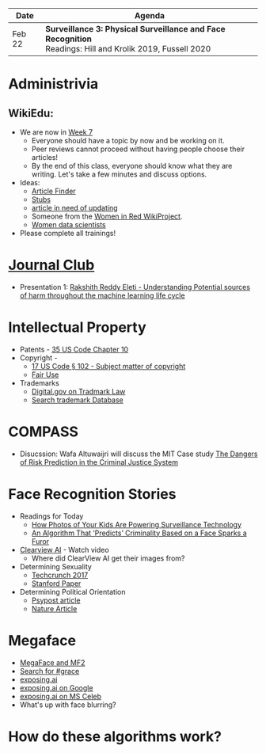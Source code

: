 |Date|Agenda|
|-------|-----------|
|Feb 22 |**Surveillance 3: Physical Surveillance and Face Recognition**<br>Readings: Hill and Krolik 2019, Fussell 2020  |

# Administrivia
## WikiEdu:
* We are now in [Week 7](https://dashboard.wikiedu.org/courses/George_Washington_University/DATS_6450_-_Ethics_for_Data_Science_(Spring_Semester_2022)/timeline#week-7)
  * Everyone should have a topic by now and be working on it.
  * Peer reviews cannot proceed without having people choose their articles!
  * By the end of this class, everyone should know what they are writing. Let's take a few minutes and discuss options.
* Ideas:
  * [Article Finder](https://dashboard.wikiedu.org/article_finder)
  * [Stubs](https://en.wikipedia.org/wiki/Category:Stubs)
  * [article in need of updating](https://en.wikipedia.org/wiki/Category:All_Wikipedia_articles_in_need_of_updating)
  * Someone from the [Women in Red WikiProject](https://en.wikipedia.org/wiki/Wikipedia:WikiProject_Women_in_Red).
  * [Women data scientists](https://en.wikipedia.org/wiki/Category:Women_data_scientists)
* Please complete all trainings!

# [Journal Club](https://docs.google.com/spreadsheets/d/1i_ynYOWUPz0v_RICUTWsFoJnEvOYvmVwmvfUs8O9toU/edit#gid=0)
* Presentation 1: [Rakshith Reddy Eleti - Understanding Potential sources of harm throughout the machine learning life cycle](https://docs.google.com/presentation/d/1XYNglt_SAQzt6LmPzG4eOpJRykjbmCTWLmfszCpJt8E/edit?usp=sharing)

# Intellectual Property
* Patents - [35 US Code Chapter 10](https://www.law.cornell.edu/uscode/text/35/part-II/chapter-10)
* Copyright -
  * [17 US Code § 102 -  Subject matter of copyright](https://www.law.cornell.edu/uscode/text/17/102)
  * [Fair Use](https://www.copyright.gov/fair-use/)
* Trademarks
  * [Digital.gov on Tradmark Law](https://digital.gov/resources/u-s-trademark-law/)
  * [Search trademark Database](https://www.uspto.gov/trademarks/search)

# COMPASS
* Disucssion: Wafa Altuwaijri will discuss the MIT Case study [The Dangers of Risk Prediction in the Criminal Justice System](https://mit-serc.pubpub.org/pub/risk-prediction-in-cj/release/2)

# Face Recognition Stories
* Readings for Today
  * [How Photos of Your Kids Are Powering Surveillance Technology](https://www.nytimes.com/interactive/2019/10/11/technology/flickr-facial-recognition.html)
  * [An Algorithm That ‘Predicts’ Criminality Based on a Face Sparks a Furor](https://www.wired.com/story/algorithm-predicts-criminality-based-face-sparks-furor/)
* [Clearview AI](https://www.clearview.ai/) - Watch video
  * Where did ClearView AI get their images from?
* Determining Sexuality
  * [Techcrunch 2017](https://techcrunch.com/2017/09/07/ai-that-can-determine-a-persons-sexuality-from-photos-shows-the-dark-side-of-the-data-age/)
  * [Stanford Paper](https://osf.io/zn79k/)
* Determining Political Orientation
  * [Psypost article](https://www.psypost.org/2021/03/facial-recognition-technology-can-predict-a-persons-political-orientation-with-72-accuracy-59888)
  * [Nature Article](https://www.nature.com/articles/s41598-020-79310-1)

# Megaface
* [MegaFace and MF2](http://megaface.cs.washington.edu/)
* [Search for #grace](https://exposing.ai/search/)
* [exposing.ai](https://exposing.ai/)
* [exposing.ai on Google](https://exposing.ai/google_fec/)
* [exposing.ai on MS Celeb](https://exposing.ai/msceleb/)
* What's up with face blurring?

# How do these algorithms work?
